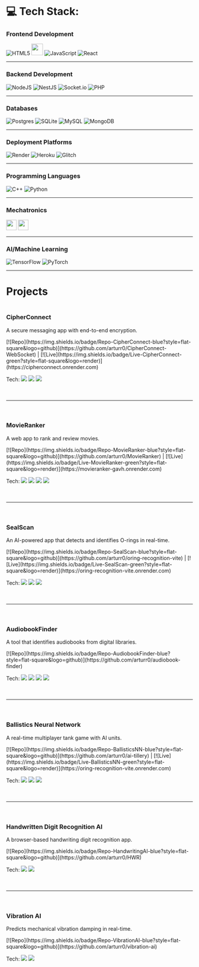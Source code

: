 # 💻 Tech Stack:
### Frontend Development
![HTML5](https://img.shields.io/badge/html5-%23E34F26.svg?style=for-the-badge&logo=html5&logoColor=white)
  <img src="https://cdn.glitch.global/9b6e30d1-a1c2-46a0-a831-d48ce809e60a/Bez%20nazwy%20(29).svg?v=1751064656699" height="31">
  ![JavaScript](https://img.shields.io/badge/javascript-%23323330.svg?style=for-the-badge&logo=javascript&logoColor=%23F7DF1E)
  ![React](https://img.shields.io/badge/react-%2320232a.svg?style=for-the-badge&logo=react&logoColor=%2361DAFB)
  
---

### Backend Development
![NodeJS](https://img.shields.io/badge/node.js-6DA55F?style=for-the-badge&logo=node.js&logoColor=white) ![NestJS](https://img.shields.io/badge/nestjs-%23E0234E.svg?style=for-the-badge&logo=nestjs&logoColor=white) ![Socket.io](https://img.shields.io/badge/Socket.io-black?style=for-the-badge&logo=socket.io&badgeColor=010101) ![PHP](https://img.shields.io/badge/php-%23777BB4.svg?style=for-the-badge&logo=php&logoColor=white)
 

---

### Databases
![Postgres](https://img.shields.io/badge/postgres-%23316192.svg?style=for-the-badge&logo=postgresql&logoColor=white) ![SQLite](https://img.shields.io/badge/sqlite-%2307405e.svg?style=for-the-badge&logo=sqlite&logoColor=white) ![MySQL](https://img.shields.io/badge/mysql-4479A1.svg?style=for-the-badge&logo=mysql&logoColor=white) ![MongoDB](https://img.shields.io/badge/MongoDB-%234ea94b.svg?style=for-the-badge&logo=mongodb&logoColor=white)

---

### Deployment Platforms
![Render](https://img.shields.io/badge/Render-%46E3B7.svg?style=for-the-badge&logo=render&logoColor=white) ![Heroku](https://img.shields.io/badge/heroku-%23430098.svg?style=for-the-badge&logo=heroku&logoColor=white) ![Glitch](https://img.shields.io/badge/glitch-%233333FF.svg?style=for-the-badge&logo=glitch&logoColor=white)

---

### Programming Languages
![C++](https://img.shields.io/badge/c++-%2300599C.svg?style=for-the-badge&logo=c%2B%2B&logoColor=white) ![Python](https://img.shields.io/badge/python-3670A0?style=for-the-badge&logo=python&logoColor=ffdd54)

---

### Mechatronics
<p align="left">
  <img src="https://cdn.glitch.global/9b6e30d1-a1c2-46a0-a831-d48ce809e60a/Bez%20nazwy%20(6).svg?v=1751056282125" height="28">
  <img src="https://cdn.glitch.global/9b6e30d1-a1c2-46a0-a831-d48ce809e60a/Bez%20nazwy%20(3)%20(1).svg?v=1751054088008" height="28">
</p>

---

### AI/Machine Learning
![TensorFlow](https://img.shields.io/badge/TensorFlow-%23FF6F00.svg?style=for-the-badge&logo=TensorFlow&logoColor=white) ![PyTorch](https://img.shields.io/badge/PyTorch-%23EE4C2C.svg?style=for-the-badge&logo=PyTorch&logoColor=white)

---

# Projects

<div style="display: flex; flex-direction: column; gap: 20px;">

  <div style="min-width: 150px;">
    <h3>CipherConnect</h3>
    <p>A secure messaging app with end-to-end encryption.</p>
    [![Repo](https://img.shields.io/badge/Repo-CipherConnect-blue?style=flat-square&logo=github)](https://github.com/arturr0/CipherConnect-WebSocket) | [![Live](https://img.shields.io/badge/Live-CipherConnect-green?style=flat-square&logo=render)](https://cipherconnect.onrender.com)
    <p>Tech: <img src="https://img.shields.io/badge/Node.js-339933?style=flat-square&logo=nodedotjs&logoColor=white"> <img src="https://img.shields.io/badge/Socket.io-010101?style=flat-square&logo=socketdotio"> <img src="https://img.shields.io/badge/SQLite-003B57?style=flat-square&logo=sqlite&logoColor=white"></p>
  </div>

---

  <div style="min-width: 150px;">
    <h3>MovieRanker</h3>
    <p>A web app to rank and review movies.</p>
    [![Repo](https://img.shields.io/badge/Repo-MovieRanker-blue?style=flat-square&logo=github)](https://github.com/arturr0/MovieRanker) | [![Live](https://img.shields.io/badge/Live-MovieRanker-green?style=flat-square&logo=render)](https://movieranker-gavh.onrender.com)
    <p>Tech: <img src="https://img.shields.io/badge/Nest.js-E0234E?style=flat-square&logo=nestjs&logoColor=white"> <img src="https://img.shields.io/badge/React-61DAFB?style=flat-square&logo=react&logoColor=black"> <img src="https://img.shields.io/badge/PostgreSQL-4169E1?style=flat-square&logo=postgresql&logoColor=white"> <img src="https://img.shields.io/badge/TMDB-01D277?style=flat-square&logo=themoviedatabase&logoColor=white"></p>
  </div>

--- 

 <div style="min-width: 150px;">
    <h3>SealScan</h3>
    <p>An AI-powered app that detects and identifies O-rings in real-time.</p>
    [![Repo](https://img.shields.io/badge/Repo-SealScan-blue?style=flat-square&logo=github)](https://github.com/arturr0/oring-recognition-vite) | [![Live](https://img.shields.io/badge/Live-SealScan-green?style=flat-square&logo=render)](https://oring-recognition-vite.onrender.com)
    <p>Tech: <img src="https://img.shields.io/badge/React-61DAFB?style=flat-square&logo=react&logoColor=black"> <img src="https://img.shields.io/badge/ONNX-005CED?style=flat-square&logo=onnx&logoColor=white"> <img src="https://img.shields.io/badge/WebGPU-5A45FF?style=flat-square"></p>
  </div>

---

<div style="min-width: 150px;">
    <h3>AudiobookFinder</h3>
    <p>A tool that identifies audiobooks from digital libraries.</p>
    [![Repo](https://img.shields.io/badge/Repo-AudiobookFinder-blue?style=flat-square&logo=github)](https://github.com/arturr0/audiobook-finder)
    <p>Tech: <img src="https://img.shields.io/badge/Node.js-339933?style=flat-square&logo=nodedotjs&logoColor=white"> <img src="https://img.shields.io/badge/Axios-5A29E4?style=flat-square&logo=axios&logoColor=white"> <img src="https://img.shields.io/badge/Puppeteer-40B5A4?style=flat-square&logo=puppeteer&logoColor=white"> <img src="https://img.shields.io/badge/Cheerio-FF9E0F?style=flat-square"></p>
  </div>

---

<div style="min-width: 150px;">
    <h3>Ballistics Neural Network</h3>
    <p>A real-time multiplayer tank game with AI units.</p>
    [![Repo](https://img.shields.io/badge/Repo-BallisticsNN-blue?style=flat-square&logo=github)](https://github.com/arturr0/ai-tillery) | [![Live](https://img.shields.io/badge/Live-BallisticsNN-green?style=flat-square&logo=render)](https://oring-recognition-vite.onrender.com)
    <p>Tech: <img src="https://img.shields.io/badge/Node.js-339933?style=flat-square&logo=nodedotjs&logoColor=white"> <img src="https://img.shields.io/badge/Socket.io-010101?style=flat-square&logo=socketdotio"> <img src="https://img.shields.io/badge/Matter.js-000000?style=flat-square"></p>
  </div>

---

<div style="min-width: 150px;">
    <h3>Handwritten Digit Recognition AI</h3>
    <p>A browser-based handwriting digit recognition app.</p>
    [![Repo](https://img.shields.io/badge/Repo-HandwritingAI-blue?style=flat-square&logo=github)](https://github.com/arturr0/HWR)
    <p>Tech: <img src="https://img.shields.io/badge/Node.js-339933?style=flat-square&logo=nodedotjs&logoColor=white"> <img src="https://img.shields.io/badge/MNIST-000000?style=flat-square"></p>
  </div>

---

<div style="min-width: 150px;">
    <h3>Vibration AI</h3>
    <p>Predicts mechanical vibration damping in real-time.</p>
    [![Repo](https://img.shields.io/badge/Repo-VibrationAI-blue?style=flat-square&logo=github)](https://github.com/arturr0/vibration-ai)
    <p>Tech: <img src="https://img.shields.io/badge/C++-00599C?style=flat-square&logo=cplusplus&logoColor=white"> <img src="https://img.shields.io/badge/Allegro-5-000000?style=flat-square"></p>
  </div>
</div>
